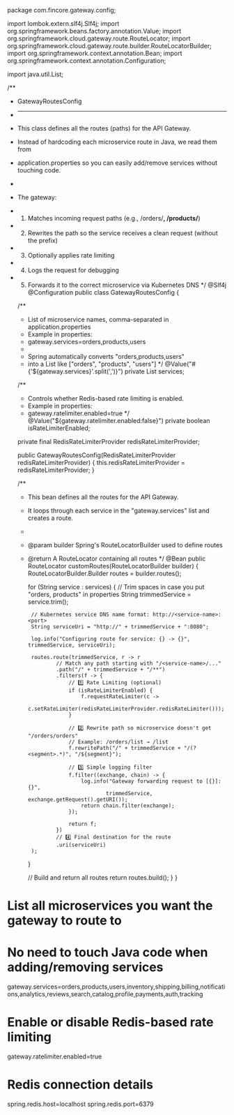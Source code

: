package com.fincore.gateway.config;

import lombok.extern.slf4j.Slf4j;
import org.springframework.beans.factory.annotation.Value;
import org.springframework.cloud.gateway.route.RouteLocator;
import org.springframework.cloud.gateway.route.builder.RouteLocatorBuilder;
import org.springframework.context.annotation.Bean;
import org.springframework.context.annotation.Configuration;

import java.util.List;

/**
 * GatewayRoutesConfig
 * --------------------
 * This class defines all the routes (paths) for the API Gateway.
 * Instead of hardcoding each microservice route in Java, we read them from
 * application.properties so you can easily add/remove services without touching code.
 *
 * The gateway:
 *  1. Matches incoming request paths (e.g., /orders/**, /products/**)
 *  2. Rewrites the path so the service receives a clean request (without the prefix)
 *  3. Optionally applies rate limiting
 *  4. Logs the request for debugging
 *  5. Forwards it to the correct microservice via Kubernetes DNS
 */
@Slf4j
@Configuration
public class GatewayRoutesConfig {

    /**
     * List of microservice names, comma-separated in application.properties
     * Example in properties:
     * gateway.services=orders,products,users
     *
     * Spring automatically converts "orders,products,users"
     * into a List<String> like ["orders", "products", "users"]
     */
    @Value("#{'${gateway.services}'.split(',')}")
    private List<String> services;

    /**
     * Controls whether Redis-based rate limiting is enabled.
     * Example in properties:
     * gateway.ratelimiter.enabled=true
     */
    @Value("${gateway.ratelimiter.enabled:false}")
    private boolean isRateLimiterEnabled;

    private final RedisRateLimiterProvider redisRateLimiterProvider;

    public GatewayRoutesConfig(RedisRateLimiterProvider redisRateLimiterProvider) {
        this.redisRateLimiterProvider = redisRateLimiterProvider;
    }

    /**
     * This bean defines all the routes for the API Gateway.
     * It loops through each service in the "gateway.services" list and creates a route.
     *
     * @param builder Spring's RouteLocatorBuilder used to define routes
     * @return A RouteLocator containing all routes
     */
    @Bean
    public RouteLocator customRoutes(RouteLocatorBuilder builder) {
        RouteLocatorBuilder.Builder routes = builder.routes();

        for (String service : services) {
            // Trim spaces in case you put "orders, products" in properties
            String trimmedService = service.trim();

            // Kubernetes service DNS name format: http://<service-name>:<port>
            String serviceUri = "http://" + trimmedService + ":8080";

            log.info("Configuring route for service: {} -> {}", trimmedService, serviceUri);

            routes.route(trimmedService, r -> r
                    // Match any path starting with "/<service-name>/..."
                    .path("/" + trimmedService + "/**")
                    .filters(f -> {
                        // 1️⃣ Rate Limiting (optional)
                        if (isRateLimiterEnabled) {
                            f.requestRateLimiter(c ->
                                    c.setRateLimiter(redisRateLimiterProvider.redisRateLimiter()));
                        }

                        // 2️⃣ Rewrite path so microservice doesn't get "/orders/orders"
                        // Example: /orders/list → /list
                        f.rewritePath("/" + trimmedService + "/(?<segment>.*)", "/${segment}");

                        // 3️⃣ Simple logging filter
                        f.filter((exchange, chain) -> {
                            log.info("Gateway forwarding request to [{}]: {}",
                                    trimmedService, exchange.getRequest().getURI());
                            return chain.filter(exchange);
                        });

                        return f;
                    })
                    // 4️⃣ Final destination for the route
                    .uri(serviceUri)
            );
        }

        // Build and return all routes
        return routes.build();
    }
}


# List all microservices you want the gateway to route to
# No need to touch Java code when adding/removing services
gateway.services=orders,products,users,inventory,shipping,billing,notifications,analytics,reviews,search,catalog,profile,payments,auth,tracking

# Enable or disable Redis-based rate limiting
gateway.ratelimiter.enabled=true

# Redis connection details
spring.redis.host=localhost
spring.redis.port=6379